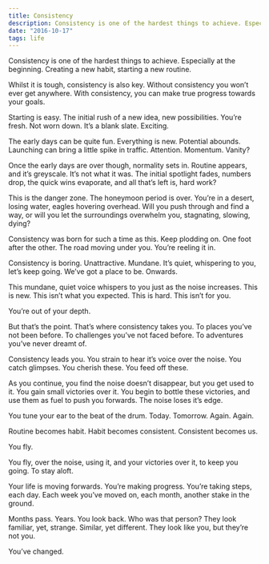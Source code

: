 ```yaml
---
title: Consistency
description: Consistency is one of the hardest things to achieve. Especially at the beginning. Creating a new habit, starting a new routine.
date: "2016-10-17"
tags: life
---
```


Consistency is one of the hardest things to achieve. Especially at the beginning. Creating a new habit, starting a new routine.

Whilst it is tough, consistency is also key. Without consistency you won’t ever get anywhere. With consistency, you can make true progress towards your goals.

Starting is easy. The initial rush of a new idea, new possibilities. You’re fresh. Not worn down. It’s a blank slate. Exciting.

The early days can be quite fun. Everything is new. Potential abounds. Launching can bring a little spike in traffic. Attention. Momentum. Vanity?

Once the early days are over though, normality sets in. Routine appears, and it’s greyscale. It’s not what it was. The initial spotlight fades, numbers drop, the quick wins evaporate, and all that’s left is, hard work?

This is the danger zone. The honeymoon period is over. You’re in a desert, losing water, eagles hovering overhead. Will you push through and find a way, or will you let the surroundings overwhelm you, stagnating, slowing, dying?

Consistency was born for such a time as this. Keep plodding on. One foot after the other. The road moving under you. You’re reeling it in.

Consistency is boring. Unattractive. Mundane. It’s quiet, whispering to you, let’s keep going. We’ve got a place to be. Onwards.

This mundane, quiet voice whispers to you just as the noise increases. This is new. This isn’t what you expected. This is hard. This isn’t for you.

You’re out of your depth.

But that’s the point. That’s where consistency takes you. To places you’ve not been before. To challenges you’ve not faced before. To adventures you’ve never dreamt of.

Consistency leads you. You strain to hear it’s voice over the noise. You catch glimpses. You cherish these. You feed off these.

As you continue, you find the noise doesn’t disappear, but you get used to it. You gain small victories over it. You begin to bottle these victories, and use them as fuel to push you forwards. The noise loses it’s edge.

You tune your ear to the beat of the drum. Today. Tomorrow. Again. Again.

Routine becomes habit. Habit becomes consistent. Consistent becomes us.

You fly.

You fly, over the noise, using it, and your victories over it, to keep you going. To stay aloft.

Your life is moving forwards. You’re making progress. You’re taking steps, each day. Each week you’ve moved on, each month, another stake in the ground.

Months pass. Years. You look back. Who was that person? They look familiar, yet, strange. Similar, yet different. They look like you, but they’re not you.

You’ve changed.
